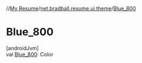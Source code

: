 //[My Resume](../../index.md)/[net.bradball.resume.ui.theme](index.md)/[Blue_800](-blue_800.md)

# Blue_800

[androidJvm]\
val [Blue_800](-blue_800.md): Color
